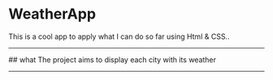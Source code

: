 # WeatherApp

This is a cool app to apply what I can do so far using Html & CSS..
<hr>
## what
The project aims to display each city with its weather

<hr>
